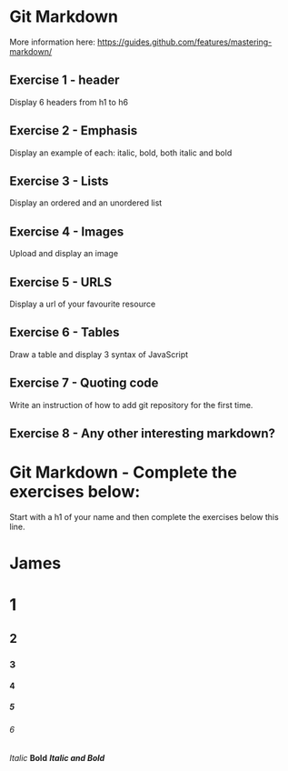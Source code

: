 # Git Markdown

More information here: https://guides.github.com/features/mastering-markdown/

## Exercise 1 - header
Display 6 headers from h1 to h6

## Exercise 2 - Emphasis
Display an example of each: italic, bold, both italic and bold


## Exercise 3 - Lists
Display an ordered and an unordered list

## Exercise 4 - Images
Upload and display an image

## Exercise 5 - URLS
Display a url of your favourite resource

## Exercise 6 - Tables
Draw a table and display 3 syntax of JavaScript

## Exercise 7 - Quoting code
Write an instruction of how to add git repository for the first time.

## Exercise 8 - Any other interesting markdown?

# Git Markdown - Complete the exercises below:
Start with a h1 of your name and then complete the exercises below this line.

# James
# 1
## 2
### 3
#### 4
##### 5
###### 6
_Italic_
**Bold**
_**Italic and Bold**_
